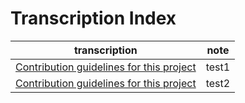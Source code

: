 # Transcription Index





transcription | note
-----------------------------------|-------------------
[Contribution guidelines for this project](docs/CONTRIBUTING.md)  | test1
[Contribution guidelines for this project](docs/CONTRIBUTING.md)  | test2


